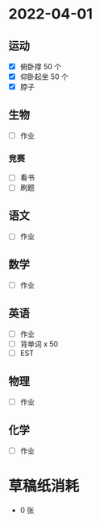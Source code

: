 # **2022-04-01**

## 运动

- [x] 俯卧撑 50 个
- [x] 仰卧起坐 50 个
- [x] 脖子

## 生物
- [ ] 作业

### 竞赛
- [ ] 看书
- [ ] 刷题

## 语文
- [ ] 作业

## 数学
- [ ] 作业

## 英语
- [ ] 作业
- [ ] 背单词 x 50
- [ ] EST

## 物理
- [ ] 作业

## 化学
- [ ] 作业

# 草稿纸消耗

- 0 张
